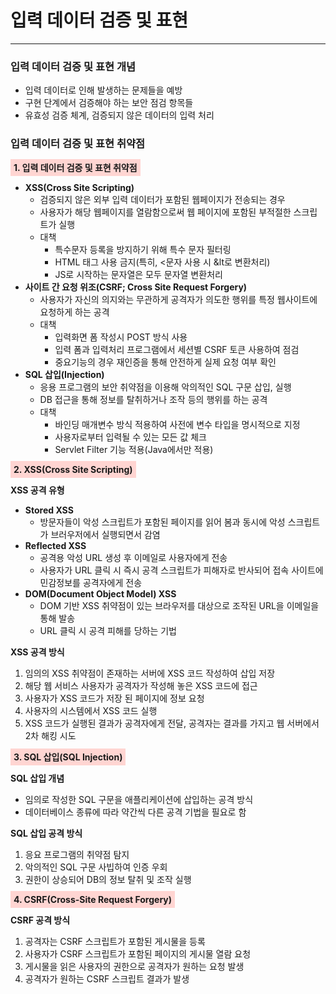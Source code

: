 # 입력 데이터 검증 및 표현

---

### 입력 데이터 검증 및 표현 개념
- 입력 데이터로 인해 발생하는 문제들을 예방
- 구현 단계에서 검증해야 하는 보안 점검 항목들
- 유효성 검증 체계, 검증되지 않은 데이터의 입력 처리

### 입력 데이터 검증 및 표현 취약점

<strong style="background: #FFD5D2; padding: 5px;">1. 입력 데이터 검증 및 표현 취약점</strong>

- **XSS(Cross Site Scripting)**
  - 검증되지 않은 외부 입력 데이터가 포함된 웹페이지가 전송되는 경우
  - 사용자가 해당 웹페이지를 열람함으로써 웹 페이지에 포함된 부적절한 스크립트가 실행
  - 대책
    - 특수문자 등록을 방지하기 위해 특수 문자 필터링
    - HTML 태그 사용 금지(특히, <문자 사용 시 &lt로 변환처리)
    - JS로 시작하는 문자열은 모두 문자열 변환처리
- **사이트 간 요청 위조(CSRF; Cross Site Request Forgery)**
  - 사용자가 자신의 의지와는 무관하게 공격자가 의도한 행위를 특정 웹사이트에 요청하게 하는 공격
  - 대책
    - 입력화면 폼 작성시 POST 방식 사용
    - 입력 폼과 입력처리 프로그램에서 세션별 CSRF 토큰 사용하여 점검
    - 중요기능의 경우 재인증을 통해 안전하게 실제 요청 여부 확인
- **SQL 삽입(Injection)**
  - 응용 프로그램의 보안 취약점을 이용해 악의적인 SQL 구문 삽입, 실행
  - DB 접근을 통해 정보를 탈취하거나 조작 등의 행위를 하는 공격
  - 대책
    - 바인딩 매개변수 방식 적용하여 사전에 변수 타입을 명시적으로 지정
    - 사용자로부터 입력될 수 있는 모든 값 체크
    - Servlet Filter 기능 적용(Java에서만 적용)

<strong style="background: #FFD5D2; padding: 5px;">2. XSS(Cross Site Scripting)</strong>

**XSS 공격 유형**

- **Stored XSS**
  - 방문자들이 악성 스크립트가 포함된 페이지를 읽어 봄과 동시에 악성 스크립트가 브러우저에서 실행되면서 감염
- **Reflected XSS**
  - 공격용 악성 URL 생성 후 이메일로 사용자에게 전송
  - 사용자가 URL 클릭 시 즉시 공격 스크립트가 피해자로 반사되어 접속 사이트에 민감정보를 공격자에게 전송
- **DOM(Document Object Model) XSS**
  - DOM 기반 XSS 취약점이 있는 브라우저를 대상으로 조작된 URL을 이메일을 통해 발송
  - URL 클릭 시 공격 피해를 당하는 기법

**XSS 공격 방식**
1. 임의의 XSS 취약점이 존재하는 서버에 XSS 코드 작성하여 삽입 저장
2. 해당 웹 서비스 사용자가 공격자가 작성해 놓은 XSS 코드에 접근
3. 사용자가 XSS 코드가 저장 된 페이지에 정보 요청
4. 사용자의 시스템에서 XSS 코드 실행
5. XSS 코드가 실행된 결과가 공격자에게 전달, 공격자는 결과를 가지고 웹 서버에서 2차 해킹 시도


<strong style="background: #FFD5D2; padding: 5px;">3. SQL 삽입(SQL Injection)</strong>

**SQL 삽입 개념**
- 임의로 작성한 SQL 구문을 애플리케이션에 삽입하는 공격 방식
- 데이터베이스 종류에 따라 약간씩 다른 공격 기법을 필요로 함

**SQL 삽입 공격 방식**
1. 응요 프로그램의 취약점 탐지
2. 악의적인 SQL 구문 사빕하여 인증 우회
3. 권한이 상승되어 DB의 정보 탈취 및 조작 실행


<strong style="background: #FFD5D2; padding: 5px;">4. CSRF(Cross-Site Request Forgery)</strong>

**CSRF 공격 방식**
1. 공격자는 CSRF 스크립트가 포함된 게시물을 등록
2. 사용자가 CSRF 스크립트가 포함된 페이지의 게시물 열람 요청
3. 게시물을 읽은 사용자의 권한으로 공격자가 원하는 요청 발생
4. 공격자가 원하는 CSRF 스크립트 결과가 발생
